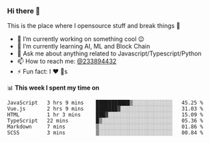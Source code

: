 ### Hi there 👋

<!--
**a233894432/a233894432** is a ✨ _special_ ✨ repository because its `README.md` (this file) appears on your GitHub profile.

Here are some ideas to get you started:

- 🔭 I’m currently working on ...
- 🌱 I’m currently learning ...
- 👯 I’m looking to collaborate on ...
- 🤔 I’m looking for help with ...
- 💬 Ask me about ...
- 📫 How to reach me: ...
- 😄 Pronouns: ...
- ⚡ Fun fact: ...
-->
 
 
This is the place where I opensource stuff and break things :rofl:

- 🔭 I’m currently working on something cool :wink:
- 🌱 I’m currently learning AI, ML and Block Chain
- 💬 Ask me about anything related to Javascript/Typescript/Python
- 📫 How to reach me: [@233894432](https://twitter.com/233894432)
- ⚡ Fun fact: I :heart: :dog:s

📊 **This week I spent my time on**
<!--START_SECTION:waka-->

```text
JavaScript   3 hrs 9 mins    ███████████▒░░░░░░░░░░░░░   45.25 %
Vue.js       2 hrs 9 mins    ███████▓░░░░░░░░░░░░░░░░░   31.03 %
HTML         1 hr 3 mins     ███▓░░░░░░░░░░░░░░░░░░░░░   15.09 %
TypeScript   22 mins         █▒░░░░░░░░░░░░░░░░░░░░░░░   05.36 %
Markdown     7 mins          ▒░░░░░░░░░░░░░░░░░░░░░░░░   01.86 %
SCSS         3 mins          ▒░░░░░░░░░░░░░░░░░░░░░░░░   00.84 %
```

<!--END_SECTION:waka-->
